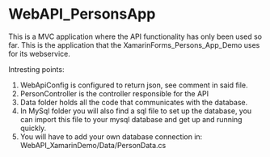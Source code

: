 # WebAPI_PersonsApp

This is a MVC application where the API functionality has only been used so far. 
This is the application that the XamarinForms_Persons_App_Demo uses for its webservice. 

Intresting points:
  1. WebApiConfig is configured to return json, see comment in said file.
  2. PersonController is the controller responsible for the API
  3. Data folder holds all the code that communicates with the database.
  4. In MySql folder you will also find a sql file to set up the database, you can import this file to your mysql database and get up and running quickly.
  5. You will have to add your own database connection in: WebAPI_XamarinDemo/Data/PersonData.cs
